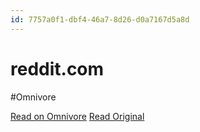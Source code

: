 ```yaml
---
id: 7757a0f1-dbf4-46a7-8d26-d0a7167d5a8d
---
```


# reddit.com
#Omnivore

[Read on Omnivore](https://omnivore.app/me/https-www-reddit-com-r-blogging-comments-qbvna-0-is-crossposting-190e30c867f)
[Read Original](https://www.reddit.com/r/Blogging/comments/qbvna0/is_crossposting_a_good_practice_or_not/)

